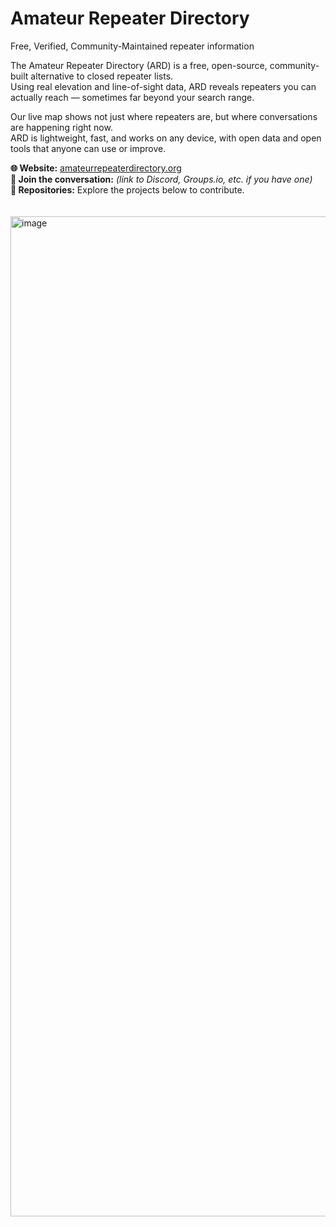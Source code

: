 # Amateur Repeater Directory
Free, Verified, Community-Maintained repeater information

The Amateur Repeater Directory (ARD) is a free, open-source, community-built alternative to closed repeater lists.  
Using real elevation and line-of-sight data, ARD reveals repeaters you can actually reach — sometimes far beyond your search range.  

Our live map shows not just where repeaters are, but where conversations are happening right now.  
ARD is lightweight, fast, and works on any device, with open data and open tools that anyone can use or improve.  

**🌐 Website:** [amateurrepeaterdirectory.org](https://amateurrepeaterdirectory.org)  
**💬 Join the conversation:** *(link to Discord, Groups.io, etc. if you have one)*  
**📂 Repositories:** Explore the projects below to contribute.  
<br/>
<br/>
<img width="1600" alt="image" src="https://github.com/user-attachments/assets/d9cc945c-ebc6-4557-ac89-22c471d5ced5" />
